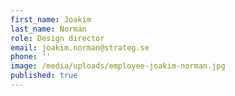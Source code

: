 ```yaml
---
first_name: Joakim
last_name: Norman
role: Design director
email: joakim.norman@strateg.se
phone: ''
image: /media/uploads/employee-joakim-norman.jpg
published: true
---
```

